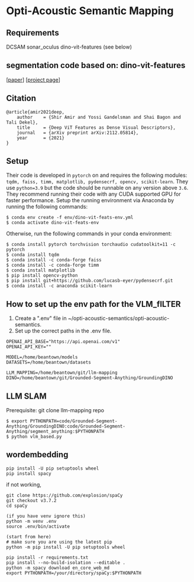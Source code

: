 # Opti-Acoustic Semantic Mapping 

## Requirements 
DCSAM
sonar_oculus 
dino-vit-features (see below) 



## segmentation code based on: dino-vit-features
[[paper](https://arxiv.org/abs/2112.05814)] [[project page](https://dino-vit-features.github.io)]

## Citation
```
@article{amir2021deep,
    author    = {Shir Amir and Yossi Gandelsman and Shai Bagon and Tali Dekel},
    title     = {Deep ViT Features as Dense Visual Descriptors},
    journal   = {arXiv preprint arXiv:2112.05814},
    year      = {2021}
}
```

## Setup
Their code is developed in `pytorch` on and requires the following modules: `tqdm, faiss, timm, matplotlib, pydensecrf, opencv, scikit-learn`.
They use `python=3.9` but the code should be runnable on any version above `3.6`.
They recommend running their code with any CUDA supported GPU for faster performance.
Setup the running environment via Anaconda by running the following commands:
```
$ conda env create -f env/dino-vit-feats-env.yml
$ conda activate dino-vit-feats-env
```
Otherwise, run the following commands in your conda environment:
```
$ conda install pytorch torchvision torchaudio cudatoolkit=11 -c pytorch
$ conda install tqdm
$ conda install -c conda-forge faiss
$ conda install -c conda-forge timm 
$ conda install matplotlib
$ pip install opencv-python
$ pip install git+https://github.com/lucasb-eyer/pydensecrf.git
$ conda install -c anaconda scikit-learn
```
## How to set up the env path for the VLM_fILTER 
1. Create a ".env" file in ~/opti-acoustic-semantics/opti-acoustic-semantics.
2. Set up the correct paths in the .env file.
```
OPENAI_API_BASE="https://api.openai.com/v1"
OPENAI_API_KEY=""
 
MODEL=/home/beantown/models
DATASETS=/home/beantown/datasets

LLM_MAPPING=/home/beantown/git/llm-mapping
DINO=/home/beantown/git/Grounded-Segment-Anything/GroundingDINO
```

## LLM SLAM

Prerequisite: git clone llm-mapping repo
```
$ export PYTHONPATH=code/Grounded-Segment-Anything/GroundingDINO:code/Grounded-Segment-Anything/segment_anything:$PYTHONPATH
$ python vlm_based.py
```

## wordembedding

```
pip install -U pip setuptools wheel
pip install spacy
```

if not working,

```
git clone https://github.com/explosion/spaCy
git checkout v3.7.2
cd spaCy

(if you have venv ignore this)
python -m venv .env
source .env/bin/activate

(start from here)
# make sure you are using the latest pip
python -m pip install -U pip setuptools wheel

pip install -r requirements.txt
pip install --no-build-isolation --editable .
python -m spacy download en_core_web_md
export PYTHONPATH=/your/directory/spaCy:$PYTHONPATH
```